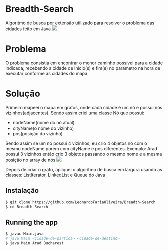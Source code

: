 # Breadth-Search
Algoritmo de busca por extensão utilizado para resolver o problema das cidades feito em Java
<img src='https://github.com/LeonardoFariaOliveira/Breadth-Search/assets/66142358/e4f1aed1-1857-45f5-840a-cf4ba27374d0'/>


# Problema
O problema consistia em encontrar o menor caminho possível para a cidade indicada, recebendo a cidade de início(s) e fim(e) no parametro na hora de executar
conforme as cidades do mapa

# Solução
Primeiro mapeei o mapa em grafos, onde cada cidade é um nó e possui nós vizinhos(adjacentes). Sendo assim criei uma classe Nó que possui:
* nodeName(nome do nó atual)
* cityName(o nome do vizinho)
* pos(posição do vizinho)
  
Sendo assim se um nó possui 4 vizinhos, eu crio 4 objetos nó com o mesmo nodeName porém com cityName e pos diferentes. Exemplo:
Arad possui 3 vizinhos então crio 3 objetos passando o mesmo nome e a mesma posição no array de nós
<img src='https://github.com/LeonardoFariaOliveira/Breadth-Search/assets/66142358/27040571-c476-4500-a48d-28fe717a67a1'/>

Depois de criar o grafo, apliquei o algoritmo de busca em largura usando as classes: ListIterator, LinkedList e Queue do Java

## Instalação

```bash
$ git clone https://github.com/LeonardoFariaOliveira/Breadth-Search
$ cd Breadth-Search
```

## Running the app

```bash
$ javac Main.java
# java Main <cidade-de-partida> <cidade-de-destino>
$ java Main Arad Bucharest
```
